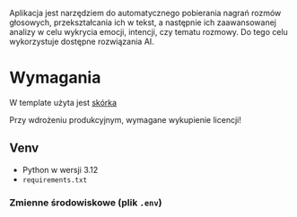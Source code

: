 Aplikacja jest narzędziem do automatycznego pobierania nagrań rozmów głosowych, przekształcania ich w tekst, a 
następnie ich zaawansowanej analizy w celu wykrycia emocji, intencji, czy tematu rozmowy. Do tego celu wykorzystuje dostępne 
rozwiązania AI.


# Wymagania

W template użyta jest [skórka](https://demos.adminmart.com/premium/bootstrap/modernize-bootstrap/package/html/main/)

Przy wdrożeniu produkcyjnym, wymagane wykupienie licencji!

## Venv

* Python w wersji 3.12
* `requirements.txt`

### Zmienne środowiskowe (plik `.env`)

